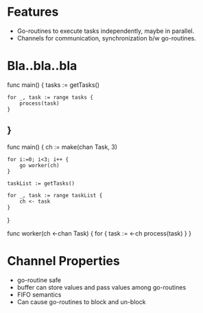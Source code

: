 # Features
- Go-routines to execute tasks independently, maybe in parallel.
- Channels for communication, synchronization b/w go-routines.

# Bla..bla..bla

func main() {
    tasks := getTasks()

    for _, task := range tasks {
        process(task)
    }
}
--------------------------------------

func main() {
    ch := make(chan Task, 3)

    for i:=0; i<3; i++ {
        go worker(ch)
    }

    taskList := getTasks()

    for _, task := range taskList {
        ch <- task
    }
}

func worker(ch <-chan Task) {
    for {
        task := <-ch
        process(task)
    }
}

# Channel Properties
- go-routine safe
- buffer can store values and pass values among go-routines
- FIFO semantics
- Can cause go-routines to block and un-block